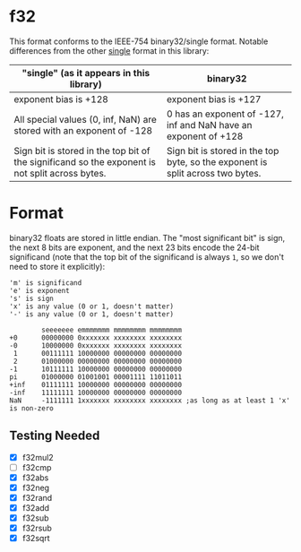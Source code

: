 # f32
This format conforms to the IEEE-754 binary32/single format. Notable differences
from the other [single](../single) format in this library:

| "single" (as it appears in this library)| binary32                           |
|-----------------------------------------|------------------------------------|
| exponent bias is +128                   | exponent bias is +127 |
| All special values (0, inf, NaN) are stored with an exponent of -128 | 0 has an exponent of -127, inf and NaN have an exponent of +128 |
| Sign bit is stored in the top bit of the significand so the exponent is not split across bytes. | Sign bit is stored in the top byte, so the exponent is split across two bytes. |


# Format
binary32 floats are stored in little endian. The "most significant bit" is sign,
the next 8 bits are exponent, and the next 23 bits encode the 24-bit significand
(note that the top bit of the significand is always `1`, so we don't need to
store it explicitly):
```
'm' is significand
'e' is exponent
's' is sign
'x' is any value (0 or 1, doesn't matter)
'-' is any value (0 or 1, doesn't matter)

        seeeeeee emmmmmmm mmmmmmmm mmmmmmmm
+0      00000000 0xxxxxxx xxxxxxxx xxxxxxxx
-0      10000000 0xxxxxxx xxxxxxxx xxxxxxxx
 1      00111111 10000000 00000000 00000000
 2      01000000 00000000 00000000 00000000
-1      10111111 10000000 00000000 00000000
pi      01000000 01001001 00001111 11011011
+inf    01111111 10000000 00000000 00000000
-inf    11111111 10000000 00000000 00000000
NaN     -1111111 1xxxxxxx xxxxxxxx xxxxxxxx ;as long as at least 1 'x' is non-zero

```

## Testing Needed
* [x] f32mul2
* [ ] f32cmp
* [x] f32abs
* [x] f32neg
* [x] f32rand
* [x] f32add
* [x] f32sub
* [x] f32rsub
* [x] f32sqrt
